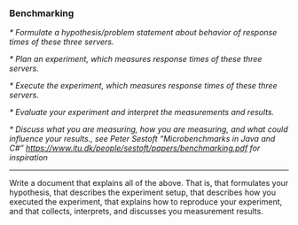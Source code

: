 ### Benchmarking

_* Formulate a hypothesis/problem statement about behavior of response
times of these three servers._

_* Plan an experiment, which measures response times of these three servers._

_* Execute the experiment, which measures response times of these three servers._

_* Evaluate your experiment and interpret the measurements and results._

_* Discuss what you are measuring, how you are measuring, and what could
 influence your results., see Peter Sestoft “Microbenchmarks in Java and
 C#” https://www.itu.dk/people/sestoft/papers/benchmarking.pdf for inspiration_

--------------------

Write a document that explains all of the above. That is, that formulates
 your hypothesis, that describes the experiment setup, that describes how
 you executed the experiment, that explains how to reproduce your
 experiment, and that collects, interprets, and discusses you measurement
 results.
